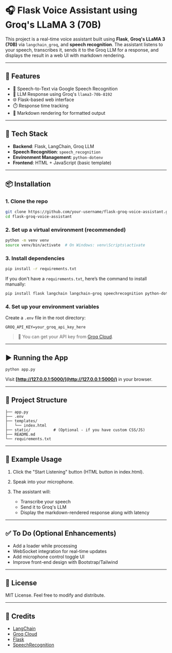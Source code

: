 # 🎧 Flask Voice Assistant using Groq's LLaMA 3 (70B)

This project is a real-time voice assistant built using **Flask**, **Groq's LLaMA 3 (70B)** via `langchain_groq`, and **speech recognition**. The assistant listens to your speech, transcribes it, sends it to the Groq LLM for a response, and displays the result in a web UI with markdown rendering.

---

## 🚀 Features

* 🎤 Speech-to-Text via Google Speech Recognition
* 🧠 LLM Response using Groq's `llama3-70b-8192`
* 🌐 Flask-based web interface
* ⏱️ Response time tracking
* 🕋️ Markdown rendering for formatted output

---

## 💠 Tech Stack

* **Backend**: Flask, LangChain, Groq LLM
* **Speech Recognition**: `speech_recognition`
* **Environment Management**: `python-dotenv`
* **Frontend**: HTML + JavaScript (basic template)

---

## 📦 Installation

### 1. Clone the repo

```bash
git clone https://github.com/your-username/flask-groq-voice-assistant.git
cd flask-groq-voice-assistant
```

### 2. Set up a virtual environment (recommended)

```bash
python -m venv venv
source venv/bin/activate  # On Windows: venv\Scripts\activate
```

### 3. Install dependencies

```bash
pip install -r requirements.txt
```

If you don't have a `requirements.txt`, here’s the command to install manually:

```bash
pip install flask langchain langchain-groq speechrecognition python-dotenv markdown
```

### 4. Set up your environment variables

Create a `.env` file in the root directory:

```env
GROQ_API_KEY=your_groq_api_key_here
```

> 🔐 You can get your API key from [Groq Cloud](https://console.groq.com/keys).

---

## ▶️ Running the App

```bash
python app.py
```

Visit **[http://127.0.0.1:5000/](http://127.0.0.1:5000/)** in your browser.

---

## 📂 Project Structure

```
├── app.py
├── .env
├── templates/
│   └── index.html
├── static/          # (Optional - if you have custom CSS/JS)
├── README.md
└── requirements.txt
```

---

## 📝 Example Usage

1. Click the "Start Listening" button (HTML button in index.html).
2. Speak into your microphone.
3. The assistant will:

   * Transcribe your speech
   * Send it to Groq's LLM
   * Display the markdown-rendered response along with latency

---

## ✅ To Do (Optional Enhancements)

* Add a loader while processing
* WebSocket integration for real-time updates
* Add microphone control toggle UI
* Improve front-end design with Bootstrap/Tailwind

---

## 📄 License

MIT License. Feel free to modify and distribute.

---

## 🤝 Credits

* [LangChain](https://github.com/langchain-ai/langchain)
* [Groq Cloud](https://groq.com/)
* [Flask](https://flask.palletsprojects.com/)
* [SpeechRecognition](https://pypi.org/project/SpeechRecognition/)
